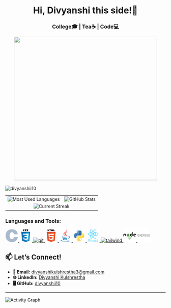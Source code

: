 <h1 align="center">Hi, Divyanshi this side!👋</h1>
<h3 align="center">College🎓 | Tea☕️ | Code💻</h3>

<p align="center">
  <img src="https://i.pinimg.com/originals/06/ed/6e/06ed6ea8c3b2a3afa21aca707645dccf.gif" width="450" height="450" />
</p>

<p align="left">
  <img src="https://komarev.com/ghpvc/?username=divyanshii10&label=Profile%20views&color=0e75b6&style=flat" alt="divyanshii10" />
</p>

<table>
  <tr>
    <td><img src="https://github-readme-stats.vercel.app/api/top-langs/?username=divyanshii10&layout=compact&theme=dark" alt="Most Used Languages"></td>
    <td><img src="https://github-readme-stats.vercel.app/api?username=divyanshii10&show_icons=true&theme=dark" alt="GitHub Stats"></td>
  </tr>
  <tr>
    <td colspan="2" align="center">
      <img src="https://github-readme-streak-stats.herokuapp.com/?user=divyanshii10&theme=dark" alt="Current Streak">
    </td>
  </tr>
</table>

<h3 align="left">Languages and Tools:</h3>
<p align="left">
  <a href="https://www.cprogramming.com/" target="_blank" rel="noreferrer">
    <img src="https://raw.githubusercontent.com/devicons/devicon/master/icons/c/c-original.svg" alt="c" width="40" height="40"/>
  </a>
  <a href="https://www.w3schools.com/css/" target="_blank" rel="noreferrer">
    <img src="https://raw.githubusercontent.com/devicons/devicon/master/icons/css3/css3-original-wordmark.svg" alt="css3" width="40" height="40"/>
  </a>
  <a href="https://git-scm.com/" target="_blank" rel="noreferrer">
    <img src="https://www.vectorlogo.zone/logos/git-scm/git-scm-icon.svg" alt="git" width="40" height="40"/>
  </a>
  <a href="https://www.w3.org/html/" target="_blank" rel="noreferrer">
    <img src="https://raw.githubusercontent.com/devicons/devicon/master/icons/html5/html5-original-wordmark.svg" alt="html5" width="40" height="40"/>
  </a>
  <a href="https://www.java.com" target="_blank" rel="noreferrer">
    <img src="https://raw.githubusercontent.com/devicons/devicon/master/icons/java/java-original.svg" alt="java" width="40" height="40"/>
  </a>
  <a href="https://www.python.org" target="_blank" rel="noreferrer">
    <img src="https://raw.githubusercontent.com/devicons/devicon/master/icons/python/python-original.svg" alt="python" width="40" height="40"/>
  </a>
  <a href="https://reactjs.org/" target="_blank" rel="noreferrer">
    <img src="https://raw.githubusercontent.com/devicons/devicon/master/icons/react/react-original-wordmark.svg" alt="react" width="40" height="40"/>
  </a>
  <a href="https://tailwindcss.com/" target="_blank" rel="noreferrer">
    <img src="https://www.vectorlogo.zone/logos/tailwindcss/tailwindcss-icon.svg" alt="tailwind" width="40" height="40"/>
  </a>
  <a href="https://nodejs.org/" target="_blank" rel="noreferrer">
    <img src="https://raw.githubusercontent.com/devicons/devicon/master/icons/nodejs/nodejs-original-wordmark.svg" alt="nodejs" width="40" height="40"/>
  </a>
  <a href="https://expressjs.com/" target="_blank" rel="noreferrer">
    <img src="https://raw.githubusercontent.com/devicons/devicon/master/icons/express/express-original-wordmark.svg" alt="express" width="40" height="40"/>
  </a>
</p>

## 📫 Let’s Connect!

- **📧 Email:** [divyanshikulshrestha3@gmail.com](mailto:divyanshikulshrestha3@gmail.com)  
- **🌐 LinkedIn:** [Divyanshi Kulshrestha](https://www.linkedin.com/in/divyanshi-kulshrestha-5ba319295/)  
- **🖥️ GitHub:** [divyanshii10](https://github.com/divyanshii10)

---

![Activity Graph](https://github-readme-activity-graph.vercel.app/graph?username=divyanshii10&theme=react-dark)

<br clear="both">
